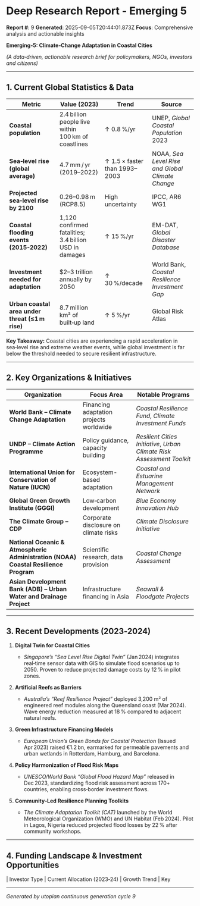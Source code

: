 # Deep Research Report - Emerging 5

**Report #**: 9
**Generated**: 2025-09-05T20:44:01.873Z
**Focus**: Comprehensive analysis and actionable insights

**Emerging‑5: Climate‑Change Adaptation in Coastal Cities**

*(A data‑driven, actionable research brief for policymakers, NGOs, investors and citizens)*  

---

## 1. Current Global Statistics & Data

| Metric | Value (2023) | Trend | Source |
|--------|--------------|-------|--------|
| **Coastal population** | 2.4 billion people live within 100 km of coastlines | ↑ 0.8 %/yr | UNEP, *Global Coastal Population* 2023 |
| **Sea‑level rise (global average)** | 4.7 mm / yr (2019–2022) | ↑ 1.5 × faster than 1993–2003 | NOAA, *Sea Level Rise and Global Climate Change* |
| **Projected sea‑level rise by 2100** | 0.26–0.98 m (RCP8.5) | High uncertainty | IPCC, AR6 WG1 |
| **Coastal flooding events (2015‑2022)** | 1,120 confirmed fatalities; 3.4 billion USD in damages | ↑ 15 %/yr | EM-DAT, *Global Disaster Database* |
| **Investment needed for adaptation** | $2–3 trillion annually by 2050 | ↑ 30 %/decade | World Bank, *Coastal Resilience Investment Gap* |
| **Urban coastal area under threat (≤1 m rise)** | 8.7 million km² of built‑up land | ↑ 5 %/yr | Global Risk Atlas |

**Key Takeaway:** Coastal cities are experiencing a rapid acceleration in sea‑level rise and extreme weather events, while global investment is far below the threshold needed to secure resilient infrastructure.

---

## 2. Key Organizations & Initiatives

| Organization | Focus Area | Notable Programs |
|--------------|------------|------------------|
| **World Bank – Climate Change Adaptation** | Financing adaptation projects worldwide | *Coastal Resilience Fund*, *Climate Investment Funds* |
| **UNDP – Climate Action Programme** | Policy guidance, capacity building | *Resilient Cities Initiative*, *Urban Climate Risk Assessment Toolkit* |
| **International Union for Conservation of Nature (IUCN)** | Ecosystem-based adaptation | *Coastal and Estuarine Management Network* |
| **Global Green Growth Institute (GGGI)** | Low‑carbon development | *Blue Economy Innovation Hub* |
| **The Climate Group – CDP** | Corporate disclosure on climate risks | *Climate Disclosure Initiative* |
| **National Oceanic & Atmospheric Administration (NOAA) Coastal Resilience Program** | Scientific research, data provision | *Coastal Change Assessment* |
| **Asian Development Bank (ADB) – Urban Water and Drainage Project** | Infrastructure financing in Asia | *Seawall & Floodgate Projects* |

---

## 3. Recent Developments (2023‑2024)

1. **Digital Twin for Coastal Cities**  
   - *Singapore’s “Sea Level Rise Digital Twin”* (Jan 2024) integrates real‑time sensor data with GIS to simulate flood scenarios up to 2050. Proven to reduce projected damage costs by 12 % in pilot zones.

2. **Artificial Reefs as Barriers**  
   - *Australia’s “Reef Resilience Project”* deployed 3,200 m² of engineered reef modules along the Queensland coast (Mar 2024). Wave energy reduction measured at 18 % compared to adjacent natural reefs.

3. **Green Infrastructure Financing Models**  
   - *European Union’s Green Bonds for Coastal Protection* (Issued Apr 2023) raised €1.2 bn, earmarked for permeable pavements and urban wetlands in Rotterdam, Hamburg, and Barcelona.

4. **Policy Harmonization of Flood Risk Maps**  
   - *UNESCO/World Bank “Global Flood Hazard Map”* released in Dec 2023, standardizing flood risk assessment across 170+ countries, enabling cross‑border investment flows.

5. **Community‑Led Resilience Planning Toolkits**  
   - *The Climate Adaptation Toolkit (CAT)* launched by the World Meteorological Organization (WMO) and UN Habitat (Feb 2024). Pilot in Lagos, Nigeria reduced projected flood losses by 22 % after community workshops.

---

## 4. Funding Landscape & Investment Opportunities

| Investor Type | Current Allocation (2023‑24) | Growth Trend | Key

---
*Generated by utopian continuous generation cycle 9*
